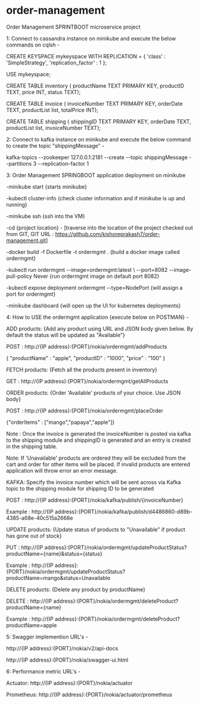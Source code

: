  # order-management
Order Management SPRINTBOOT microservice project

1: Connect to cassandra instance on minikube and execute the below commands on cqlsh -

CREATE KEYSPACE mykeyspace WITH REPLICATION = { 'class' : 'SimpleStrategy', 'replication_factor' : 1 };

USE mykeyspace;

CREATE TABLE inventory ( productName TEXT PRIMARY KEY, productID TEXT, price INT, status TEXT);

CREATE TABLE invoice ( invoiceNumber TEXT PRIMARY KEY, orderDate TEXT, productList list<TEXT>, totalPrice INT);
  
CREATE TABLE shipping ( shippingID TEXT PRIMARY KEY, orderDate TEXT, productList list<TEXT>, invoiceNumber TEXT);

2: Connect to kafka instance on minikube and execute the below command to create the topic "shippingMessage" -

kafka-topics --zookeeper 127.0.0.1:2181 --create --topic shippingMessage --partitions 3 --replication-factor 1

3: Order Management SPRINGBOOT application deployment on minikube

-minikube start {starts minikube}

-kubectl cluster-info {check cluster information and if minikube is up and running}

-minikube ssh {ssh into the VM}

-cd {project location} - [traverse into the location of the project checked out from GIT, GIT URL : https://github.com/kishoreprakash7/order-management.git]

-docker build -f Dockerfile -t ordermgmt . {build a docker image called ordermgmt}

-kubectl run ordermgmt --image=ordermgmt:latest \ --port=8082 --image-pull-policy Never {run ordermgmt image on default port 8082}

-kubectl expose deployment ordermgmt --type=NodePort {will assign a port for ordermgmt}

-minikube dashboard {will open up the UI for kubernetes deployments}

4: How to USE the ordermgmt application {execute below on POSTMAN} - 

ADD products: {Add any product using URL and JSON body given below. By default the status will be updated as "Available"}

POST : http://{IP address}:{PORT}/nokia/ordermgmt/addProducts

{
"productName" : "apple",
"productID" : "1000",
"price" : "100"
}

FETCH products: {Fetch all the products present in inventory}

GET : http://{IP address}:{PORT}/nokia/ordermgmt/getAllProducts

ORDER products: {Order 'Available' products of your choice. Use JSON body}

POST : http://{IP address}:{PORT}/nokia/ordermgmt/placeOrder

{"orderItems" : ["mango","papaya","apple"]}

Note : Once the invoice is generated the invoiceNumber is posted via kafka to the shipping module and shippingID is generated and an entry is created in the shipping table.

Note: If 'Unavailable' products are ordered they will be excluded from the cart and order for other items will be placed. 
If invalid products are entered application will throw error an error message.

KAFKA: Specify the invoice number which will be sent across via Kafka topic to the shipping module for shipping ID to be generated

POST : http://{IP address}:{PORT}/nokia/kafka/publish/{invoiceNumber}

Example : http://{IP address}:{PORT}/nokia/kafka/publish/d4486860-d89b-4385-a68e-40c515a2668e

UPDATE products: {Update status of products to "Unavailable" if product has gone out of stock}

PUT : http://{IP address}:{PORT}/nokia/ordermgmt/updateProductStatus?productName={name}&status={status}

Example : http://{IP address}:{PORT}/nokia/ordermgmt/updateProductStatus?productName=mango&status=Unavailable

DELETE products: {Delete any product by productName}

DELETE : http://{IP address}:{PORT}/nokia/ordermgmt/deleteProduct?productName={name}

Example : http://{IP address}:{PORT}/nokia/ordermgmt/deleteProduct?productName=apple

5: Swagger implemention URL's -

http://{IP address}:{PORT}/nokia/v2/api-docs

http://{IP address}:{PORT}/nokia/swagger-ui.html

6: Performance metric URL's -

Actuator: http://{IP address}:{PORT}/nokia/actuator

Prometheus: http://{IP address}:{PORT}/nokia/actuator/prometheus
